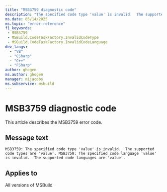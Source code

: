 ```yaml
---
title: "MSB3759 diagnostic code"
description: "The specified code type 'value' is invalid.  The supported code types are 'value'."
ms.date: 05/14/2025
ms.topic: "error-reference"
f1_keywords:
 - MSB3759
 - MSBuild.CodeTaskFactory.InvalidCodeType
 - MSBuild.CodeTaskFactory.InvalidCodeLanguage
dev_langs:
  - "VB"
  - "CSharp"
  - "C++"
  - "FSharp"
author: ghogen
ms.author: ghogen
manager: mijacobs
ms.subservice: msbuild
---
```


# MSB3759 diagnostic code

<!-- :::ErrorDefinitionDescription::: -->
<!-- :::editable-content name="introDescription"::: -->
This article describes the MSB3759 error code.
<!-- :::editable-content-end::: -->

## Message text

`MSB3759: The specified code type 'value' is invalid.  The supported code types are 'value'.
MSB3759: The specified code language 'value' is invalid.  The supported code languages are 'value'.`

<!-- :::editable-content name="postOutputDescription"::: -->
<!--
{StrBegin="MSB3759: "}

{StrBegin="MSB3759: "}
-->
<!-- :::editable-content-end::: -->
<!-- :::ErrorDefinitionDescription-end::: -->

## Applies to

All versions of MSBuild
